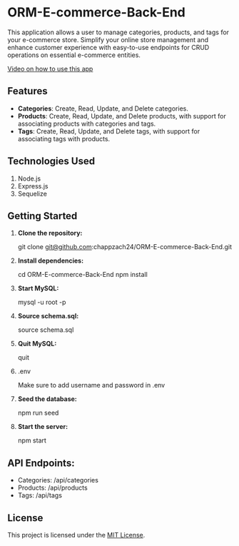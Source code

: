 # ORM-E-commerce-Back-End

This application allows a user to manage categories, products, and tags for your e-commerce store. Simplify your online store management and enhance customer experience with easy-to-use endpoints for CRUD operations on essential e-commerce entities.

[Video on how to use this app](https://drive.google.com/file/d/18De30Unm-GifOcm0HCh0gQDyjCao-Jf0/view?usp=sharing)

## Features

- **Categories**: Create, Read, Update, and Delete categories.
- **Products**: Create, Read, Update, and Delete products, with support for associating products with categories and tags.
- **Tags**: Create, Read, Update, and Delete tags, with support for associating tags with products.

## Technologies Used

1. Node.js
2. Express.js
3. Sequelize 

## Getting Started

1. **Clone the repository:**

   git clone git@github.com:chappzach24/ORM-E-commerce-Back-End.git

2. **Install dependencies:**

   cd ORM-E-commerce-Back-End
   npm install

3. **Start MySQL:**

   mysql -u root -p

4. **Source schema.sql:**

   source schema.sql

5. **Quit MySQL:**

   quit

6. .env

    Make sure to add username and password in .env

7. **Seed the database:**

   npm run seed

8. **Start the server:**

   npm start

## API Endpoints:

- Categories: /api/categories
- Products: /api/products
- Tags: /api/tags

## License

This project is licensed under the [MIT License](LICENSE).
